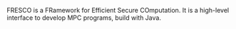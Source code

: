 FRESCO is a FRamework for Efficient Secure COmputation. It is  a high-level interface to develop MPC programs, build with Java.
